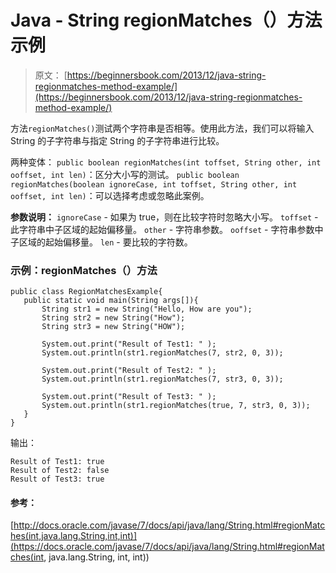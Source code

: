 # Java - String regionMatches（）方法示例

> 原文： [https://beginnersbook.com/2013/12/java-string-regionmatches-method-example/](https://beginnersbook.com/2013/12/java-string-regionmatches-method-example/)

方法`regionMatches()`测试两个字符串是否相等。使用此方法，我们可以将输入 String 的子字符串与指定 String 的子字符串进行比较。

两种变体：
`public boolean regionMatches(int toffset, String other, int ooffset, int len)`：区分大小写的测试。
`public boolean regionMatches(boolean ignoreCase, int toffset, String other, int ooffset, int len)`：可以选择考虑或忽略此案例。

**参数说明：**
`ignoreCase` - 如果为 true，则在比较字符时忽略大小写。
`toffset` - 此字符串中子区域的起始偏移量。
`other` - 字符串参数。
`ooffset` - 字符串参数中子区域的起始偏移量。
`len` - 要比较的字符数。

### 示例：regionMatches（）方法

```
public class RegionMatchesExample{
   public static void main(String args[]){
       String str1 = new String("Hello, How are you");
       String str2 = new String("How");
       String str3 = new String("HOW");

       System.out.print("Result of Test1: " );
       System.out.println(str1.regionMatches(7, str2, 0, 3));

       System.out.print("Result of Test2: " );
       System.out.println(str1.regionMatches(7, str3, 0, 3));

       System.out.print("Result of Test3: " );
       System.out.println(str1.regionMatches(true, 7, str3, 0, 3));
   }
}
```

输出：

```
Result of Test1: true
Result of Test2: false
Result of Test3: true
```

#### 参考：

[http://docs.oracle.com/javase/7/docs/api/java/lang/String.html#regionMatches(int,java.lang.String,int,int)](https://docs.oracle.com/javase/7/docs/api/java/lang/String.html#regionMatches(int, java.lang.String, int, int))